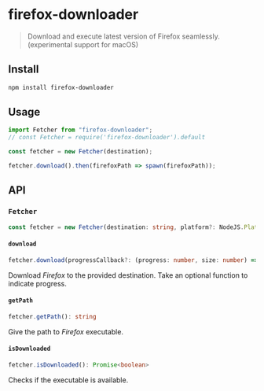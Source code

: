 # firefox-downloader

> Download and execute latest version of Firefox seamlessly. (experimental support for macOS)

## Install

```bash
npm install firefox-downloader
```

## Usage

```ts
import Fetcher from "firefox-downloader";
// const Fetcher = require('firefox-downloader').default

const fetcher = new Fetcher(destination);

fetcher.download().then(firefoxPath => spawn(firefoxPath));
```

## API

### `Fetcher`

```ts
const fetcher = new Fetcher(destination: string, platform?: NodeJS.Platform)
```

#### `download`

```ts
fetcher.download(progressCallback?: (progress: number, size: number) => void): Promise<string>
```

Download _Firefox_ to the provided destination. Take an optional function to indicate progress.

#### `getPath`

```ts
fetcher.getPath(): string
```

Give the path to _Firefox_ executable.

#### `isDownloaded`

```ts
fetcher.isDownloaded(): Promise<boolean>
```

Checks if the executable is available.
